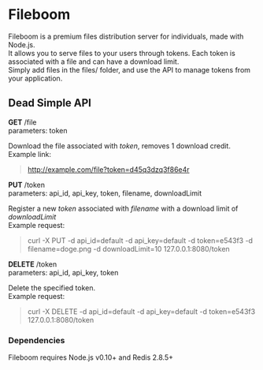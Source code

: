 Fileboom
========

Fileboom is a premium files distribution server for individuals, made with Node.js.  
It allows you to serve files to your users through tokens. Each token is associated with a file and can have a download limit.  
Simply add files in the files/ folder, and use the API to manage tokens from your application.  

## Dead Simple API

**GET** /file  
parameters: token

Download the file associated with *token*, removes 1 download credit.  
Example link:
> http://example.com/file?token=d45q3dzq3f86e4r  

**PUT** /token  
parameters: api_id, api_key, token, filename, downloadLimit

Register a new *token* associated with *filename* with a download limit of *downloadLimit*  
Example request:
> curl -X PUT -d api_id=default -d api_key=default -d token=e543f3 -d filename=doge.png -d downloadLimit=10 127.0.0.1:8080/token  

**DELETE** /token  
parameters: api_id, api_key, token

Delete the specified token.  
Example request:
> curl -X DELETE -d api_id=default -d api_key=default -d token=e543f3 127.0.0.1:8080/token  

### Dependencies
Fileboom requires Node.js v0.10+ and Redis 2.8.5+